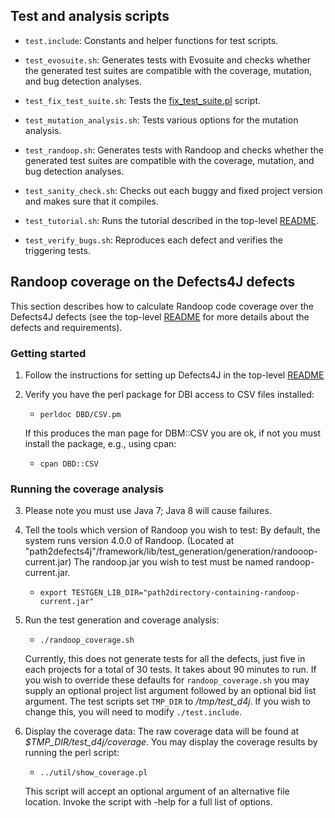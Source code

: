 Test and analysis scripts
----------------

* `test.include`: Constants and helper functions for test scripts.

* `test_evosuite.sh`: Generates tests with Evosuite and checks whether the
   generated test suites are compatible with the coverage, mutation, and bug
   detection analyses.

* `test_fix_test_suite.sh`: Tests the
  [fix_test_suite.pl](https://github.com/rjust/defects4j/blob/master/framework/util/fix_test_suite.pl) script.

* `test_mutation_analysis.sh`: Tests various options for the mutation analysis.

* `test_randoop.sh`: Generates tests with Randoop and checks whether the
   generated test suites are compatible with the coverage, mutation, and bug
   detection analyses.

* `test_sanity_check.sh`: Checks out each buggy and fixed project version and
   makes sure that it compiles.

* `test_tutorial.sh`: Runs the tutorial described in the top-level
   [README](https://github.com/rjust/defects4j#using-defects4j).

* `test_verify_bugs.sh`: Reproduces each defect and verifies the triggering
   tests.

Randoop coverage on the Defects4J defects
----------------
This section describes how to calculate Randoop code coverage over the Defects4J
defects (see the top-level
[README](https://github.com/rjust/defects4j/blob/master/README.md) for
more details about the defects and requirements).

### Getting started
1. Follow the instructions for setting up Defects4J in the top-level
[README](https://github.com/rjust/defects4j/blob/master/README.md#setting-up-defects4j)

2. Verify you have the perl package for DBI access to CSV files installed:
    - `perldoc DBD/CSV.pm`
    
    If this produces the man page for DBM::CSV you are ok, if not
    you must install the package, e.g., using cpan:
    - `cpan DBD::CSV`

### Running the coverage analysis
3. Please note you must use Java 7; Java 8 will cause failures.

4. Tell the tools which version of Randoop you wish to test:
    By default, the system runs version 4.0.0 of Randoop.
    (Located at "path2defects4j"/framework/lib/test_generation/generation/randooop-current.jar)
    The randoop.jar you wish to test must be named randoop-current.jar.
    - `export TESTGEN_LIB_DIR="path2directory-containing-randoop-current.jar"`

5. Run the test generation and coverage analysis:
    - `./randoop_coverage.sh`

    Currently, this does not generate tests for all the defects, just five in
    each projects for a total of 30 tests. It takes about 90 minutes to run.
    If you wish to override these defaults for `randoop_coverage.sh` you may
    supply an optional project list argument followed by an optional bid list
    argument.
    The test scripts set `TMP_DIR` to */tmp/test_d4j*. If you wish to change
    this, you will need to modify `./test.include`.

6. Display the coverage data:
    The raw coverage data will be found at *$TMP_DIR/test_d4j/coverage*.
    You may display the coverage results by running the perl script:
    - `../util/show_coverage.pl`

    This script will accept an optional argument of an alternative file location.
    Invoke the script with -help for a full list of options.
